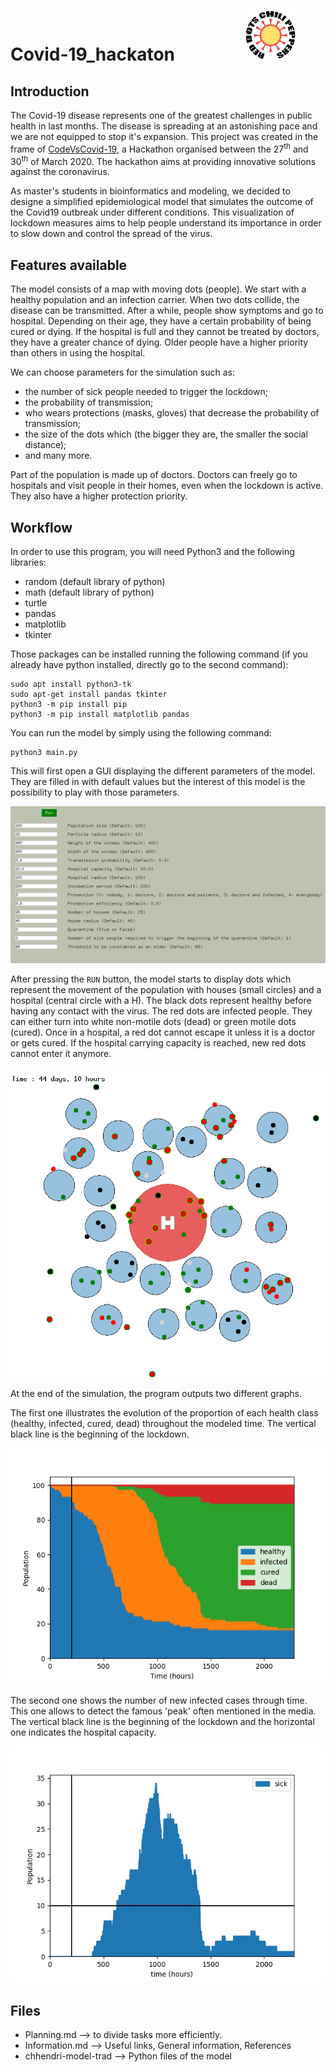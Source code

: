 # Covid-19_hackaton &nbsp;&nbsp;&nbsp;&nbsp;&nbsp;&nbsp;&nbsp;&nbsp;&nbsp;&nbsp;&nbsp;&nbsp;&nbsp;&nbsp;&nbsp; <img src="Documents/Red_Dots_Chili_Peppers.png" width="80" height="80" alt="Graph example"/>


## Introduction

The Covid-19 disease represents one of the greatest challenges in public health in last months. The disease is spreading at an astonishing pace and we are not equipped to stop it's expansion.
This project was created in the frame of [CodeVsCovid-19](https://www.codevscovid19.org/), a Hackathon organised between the 27<sup>th</sup> and 30<sup>th</sup> of March 2020. The hackathon aims at providing innovative solutions against the coronavirus.

As master's students in bioinformatics and modeling, we decided to designe a simplified epidemiological model that simulates the outcome of the Covid19 outbreak under different conditions. This visualization of lockdown measures aims to help people understand its importance in order to slow down and control the spread of the virus.

## Features available

The model consists of a map with moving dots (people). We start with a healthy population and an infection carrier. When two dots collide, the disease can be transmitted. After a while, people show symptoms and go to hospital. Depending on their age, they have a certain probability of being cured or dying. If the hospital is full and they cannot be treated by doctors, they have a greater chance of dying. Older people have a higher priority than others in using the hospital.

We can choose parameters for the simulation such as:

* the number of sick people needed to trigger the lockdown;
* the probability of transmission;
* who wears protections (masks, gloves) that decrease the probability of transmission;
* the size of the dots which (the bigger they are, the smaller the social distance);
* and many more.

Part of the population is made up of doctors. Doctors can freely go to hospitals and visit people in their homes, even when the lockdown is active. They also have a higher protection priority.

## Workflow

In order to use this program, you will need Python3 and the following libraries:
* random (default library of python)
* math (default library of python)
* turtle
* pandas
* matplotlib
* tkinter

Those packages can be installed running the following command (if you already have python installed, directly go to the second command):
```
sudo apt install python3-tk
sudo apt-get install pandas tkinter
python3 -m pip install pip
python3 -m pip install matplotlib pandas
```

You can run the model by simply using the following command:
```
python3 main.py
```

This will first open a GUI displaying the different parameters of the model. They are filled in with default values but the interest of this model is the possibility to play with those parameters.

<p align="center">
  <img src="Documents/GUI.png" alt="Graph example"/>
</p>

After pressing the `RUN` button, the model starts to display dots which represent the movement of the population with houses (small circles) and a hospital (central circle with a H). The black dots represent healthy before having any contact with the virus. The red dots are infected people. They can either turn into white non-motile dots (dead) or green motile dots (cured). Once in a hospital, a red dot cannot escape it unless it is a doctor or gets cured. If the hospital carrying capacity is reached, new red dots cannot enter it anymore.

<p align="center">
  <img src="Documents/model.png" alt="Graph example"/>
</p>

At the end of the simulation, the program outputs two different graphs.

The first one illustrates the evolution of the proportion of each health class (healthy, infected, cured, dead) throughout the modeled time. The vertical black line is the beginning of the lockdown.

<p align="center">
  <img src="Documents/Figure_1.png" alt="Graph example"/>
</p>

The second one shows the number of new infected cases through time. This one allows to detect the famous 'peak' often mentioned in the media. The vertical black line is the beginning of the lockdown and the horizontal one indicates the hospital capacity.

<p align="center">
  <img src="Documents/Figure_2.png" alt="Graph example"/>
</p>

## Files

* Planning.md --> to divide tasks more efficiently.
* Information.md --> Useful links, General information, References
* chhendri-model-trad --> Python files of the model

